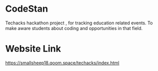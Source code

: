 # CodeStan
Techacks hackathon project , for tracking education related events.
To make aware students about coding and opportunities in that field.
# Website Link
https://smallsheep18.qoom.space/techacks/index.html
